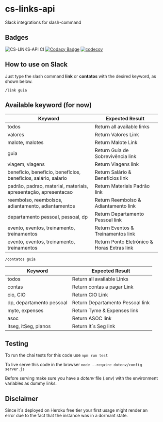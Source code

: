 # cs-links-api

Slack integrations for slash-command

## Badges

![CS-LINKS-API CI](https://github.com/concretesolutions/cs-links-api/workflows/CS-LINKS-API%20CI/badge.svg)
[![Codacy Badge](https://app.codacy.com/project/badge/Grade/6bc4338017a147f7b18f9d1f853981a5)](https://www.codacy.com/manual/concrete/cs-links-api?utm_source=github.com&amp;utm_medium=referral&amp;utm_content=concretesolutions/cs-links-api&amp;utm_campaign=Badge_Grade)
[![codecov](https://codecov.io/gh/concretesolutions/cs-links-api/branch/master/graph/badge.svg)](https://codecov.io/gh/concretesolutions/cs-links-api)

## How to use on Slack

Just type the slash command **link** or **contatos** with the desired keyword, as shown below.

`/link guia`

## Available keyword (for now)

| Keyword                                                         | Expected Result                             |
| --------------------------------------------------------------- | ------------------------------------------- |
| todos                                                           | Return all available links                  |
| valores                                                         | Return Valores Link                         |
| malote, malotes                                                 | Return Malote Link                          |
| guia                                                            | Return Guia de Sobrevivência link           |
| viagem, viagens                                                 | Return Viagens link                         |
| benefício, beneficio, benefícios, beneficios, salário, salario  | Return Salário & Benefícios link            |
| padrão, padrao, material, materiais, apresentação, apresentacao | Return Materiais Padrão link                |
| reembolso, reembolsos, adiantamento, adiantamentos              | Return Reembolso & Adiantamento link        |
| departamento pessoal, pessoal, dp                               | Return Departamento Pessoal     link        |
| evento, eventos, treinamento, treinamentos                      | Return Eventos & Treinamentos   link        |
| evento, eventos, treinamento, treinamentos                      | Return Ponto Eletrônico & Horas Extras link |

`/contatos guia`

| Keyword                                                         | Expected Result                             |
| --------------------------------------------------------------- | ------------------------------------------- |
| todos                                                           | Return all available Links                  |
| contas                                                          | Return contas a pagar Link                  |
| cio, CIO                                                        | Return CIO Link                             |
| dp, departamento pessoal                                        | Return Departamento Pessoal link            |
| myte, expenses                                                  | Return Tyme & Expenses link                 |
| asoc                                                            | Return ASOC link                            |
| itseg, itSeg, planos                                            | Return It´s Seg link                        |

## Testing

To run the chai tests for this code use
```npm run test```

To live serve this code in the browser
```node --require dotenv/config server.js```

Before serving make sure you have a _dotenv_ file (.env) with the environment variables as dummy links.

## **Disclaimer**

 Since it´s deployed on Heroku free tier your first usage might render an error due to the fact that the instance was in a dormant state.
